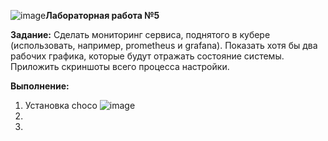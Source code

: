 ![image](https://github.com/user-attachments/assets/860f34f0-2f35-415d-8fbd-2809b81a1507)<b>Лабораторная работа №5</b>

<b>Задание:</b>
Сделать мониторинг сервиса, поднятого в кубере (использовать, например, prometheus и grafana). Показать хотя бы два рабочих графика, которые будут отражать состояние системы. Приложить скриншоты всего процесса настройки.

<b>Выполнение:</b>
1. Установка choco
![image](https://github.com/user-attachments/assets/f500bf25-6190-4eb3-9fc7-8385f5a88cd8)
2. 
3. 
